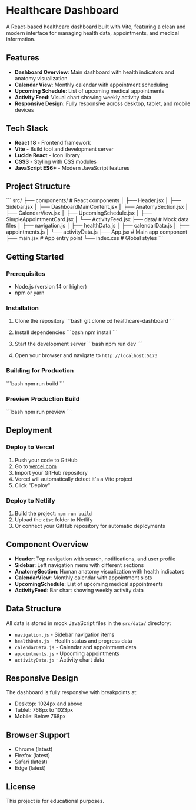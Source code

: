# Healthcare Dashboard

A React-based healthcare dashboard built with Vite, featuring a clean and modern interface for managing health data, appointments, and medical information.

## Features

- **Dashboard Overview**: Main dashboard with health indicators and anatomy visualization
- **Calendar View**: Monthly calendar with appointment scheduling
- **Upcoming Schedule**: List of upcoming medical appointments
- **Activity Feed**: Visual chart showing weekly activity data
- **Responsive Design**: Fully responsive across desktop, tablet, and mobile devices

## Tech Stack

- **React 18** - Frontend framework
- **Vite** - Build tool and development server
- **Lucide React** - Icon library
- **CSS3** - Styling with CSS modules
- **JavaScript ES6+** - Modern JavaScript features

## Project Structure

\`\`\`
src/
├── components/          # React components
│   ├── Header.jsx
│   ├── Sidebar.jsx
│   ├── DashboardMainContent.jsx
│   ├── AnatomySection.jsx
│   ├── CalendarView.jsx
│   ├── UpcomingSchedule.jsx
│   ├── SimpleAppointmentCard.jsx
│   └── ActivityFeed.jsx
├── data/               # Mock data files
│   ├── navigation.js
│   ├── healthData.js
│   ├── calendarData.js
│   ├── appointments.js
│   └── activityData.js
├── App.jsx            # Main app component
├── main.jsx           # App entry point
└── index.css          # Global styles
\`\`\`

## Getting Started

### Prerequisites

- Node.js (version 14 or higher)
- npm or yarn

### Installation

1. Clone the repository
\`\`\`bash
git clone <your-repo-url>
cd healthcare-dashboard
\`\`\`

2. Install dependencies
\`\`\`bash
npm install
\`\`\`

3. Start the development server
\`\`\`bash
npm run dev
\`\`\`

4. Open your browser and navigate to `http://localhost:5173`

### Building for Production

\`\`\`bash
npm run build
\`\`\`

### Preview Production Build

\`\`\`bash
npm run preview
\`\`\`

## Deployment

### Deploy to Vercel

1. Push your code to GitHub
2. Go to [vercel.com](https://vercel.com)
3. Import your GitHub repository
4. Vercel will automatically detect it's a Vite project
5. Click "Deploy"

### Deploy to Netlify

1. Build the project: `npm run build`
2. Upload the `dist` folder to Netlify
3. Or connect your GitHub repository for automatic deployments

## Component Overview

- **Header**: Top navigation with search, notifications, and user profile
- **Sidebar**: Left navigation menu with different sections
- **AnatomySection**: Human anatomy visualization with health indicators
- **CalendarView**: Monthly calendar with appointment slots
- **UpcomingSchedule**: List of upcoming medical appointments
- **ActivityFeed**: Bar chart showing weekly activity data

## Data Structure

All data is stored in mock JavaScript files in the `src/data/` directory:

- `navigation.js` - Sidebar navigation items
- `healthData.js` - Health status and progress data
- `calendarData.js` - Calendar and appointment data
- `appointments.js` - Upcoming appointments
- `activityData.js` - Activity chart data

## Responsive Design

The dashboard is fully responsive with breakpoints at:
- Desktop: 1024px and above
- Tablet: 768px to 1023px
- Mobile: Below 768px

## Browser Support

- Chrome (latest)
- Firefox (latest)
- Safari (latest)
- Edge (latest)

## License

This project is for educational purposes.
